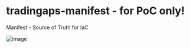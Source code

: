 # tradingaps-manifest - for PoC only!
Manifest - Source of Truth for IaC

![image](https://user-images.githubusercontent.com/92097991/202725649-6b9f224a-bc4b-4995-8dff-a2f98ebe2207.png)

